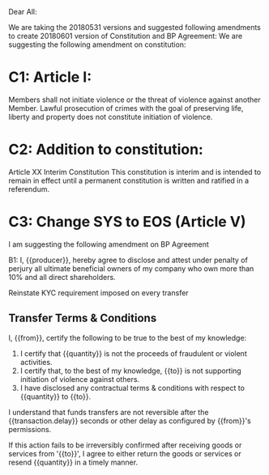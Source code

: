 Dear All:

We are taking the 20180531 versions and suggested following amendments to create 20180601 version of Constitution and BP Agreement:
We are suggesting the following amendment on constitution:

# C1: Article I: 
Members shall not initiate violence or the threat of violence against another Member. Lawful prosecution of crimes with the goal of preserving life, liberty and property does not constitute initiation of violence.

# C2: Addition to constitution:
Article XX Interim Constitution
This constitution is interim and is intended to remain in effect until a permanent constitution is written and ratified in a referendum.

# C3: Change SYS to EOS (Article V)

I am suggesting the following amendment on BP Agreement

B1:
I, {{producer}}, hereby agree to disclose and attest under penalty of perjury all ultimate beneficial owners of my company who own more than 10% and all direct shareholders.


Reinstate KYC requirement imposed on every transfer

## Transfer Terms & Conditions

I, {{from}}, certify the following to be true to the best of my knowledge:

1. I certify that {{quantity}} is not the proceeds of fraudulent or violent activities.
2. I certify that, to the best of my knowledge, {{to}} is not supporting initiation of violence against others.
3. I have disclosed any contractual terms & conditions with respect to {{quantity}} to {{to}}.

I understand that funds transfers are not reversible after the {{transaction.delay}} seconds or other delay as configured by {{from}}'s permissions.

If this action fails to be irreversibly confirmed after receiving goods or services from '{{to}}', I agree to either return the goods or services or resend {{quantity}} in a timely manner.
